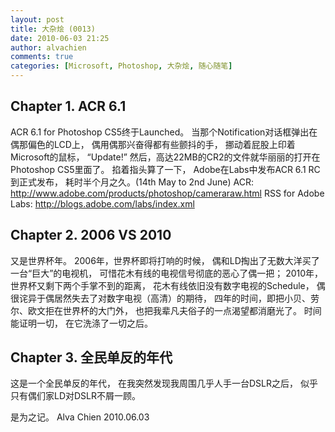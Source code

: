 ```yaml
---
layout: post
title: 大杂烩 (0013)
date: 2010-06-03 21:25
author: alvachien
comments: true
categories: [Microsoft, Photoshop, 大杂烩, 随心随笔]
---
```

## Chapter 1. ACR 6.1
ACR 6.1 for Photoshop CS5终于Launched。
当那个Notification对话框弹出在偶那偏色的LCD上，
偶用偶那兴奋得都有些颤抖的手，
挪动着屁股上印着Microsoft的鼠标，
“Update!”
然后，高达22MB的CR2的文件就华丽丽的打开在Photoshop CS5里面了。
掐着指头算了一下，
Adobe在Labs中发布ACR 6.1 RC到正式发布，
耗时半个月之久。(14th May to 2nd June)
ACR: <a href="http://www.adobe.com/products/photoshop/cameraraw.html">http://www.adobe.com/products/photoshop/cameraraw.html</a>
RSS for Adobe Labs: <a href="http://blogs.adobe.com/labs/index.xml">http://blogs.adobe.com/labs/index.xml</a>
 
## Chapter 2. 2006 VS 2010
又是世界杯年。
2006年，世界杯即将打响的时候，
偶和LD掏出了无数大洋买了一台“巨大”的电视机，
可惜花木有线的电视信号彻底的恶心了偶一把；
2010年，世界杯又剩下两个手掌不到的距离，
花木有线依旧没有数字电视的Schedule，
偶很诧异于偶居然失去了对数字电视（高清）的期待，
四年的时间，即把小贝、劳尔、欧文拒在世界杯的大门外，
也把我辈凡夫俗子的一点渴望都消磨光了。
时间能证明一切，
在它洗涤了一切之后。
 
## Chapter 3. 全民单反的年代
这是一个全民单反的年代，
在我突然发现我周围几乎人手一台DSLR之后，
似乎只有偶们家LD对DSLR不屑一顾。
 
是为之记。
Alva Chien
2010.06.03
